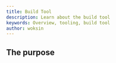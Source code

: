 ```yaml
---
title: Build Tool
description: Learn about the build tool
keywords: Overview, tooling, build tool
author: woksin
---
```


## The purpose 
